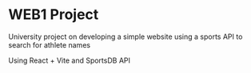 # WEB1 Project

University project on developing a simple website using a sports API to search for athlete names

Using React + Vite and SportsDB API
